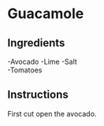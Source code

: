 # Guacamole 

## Ingredients
 -Avocado
 -Lime 
 -Salt   
 -Tomatoes
## Instructions 
First cut open the avocado. 
